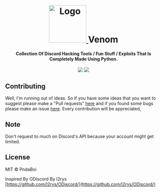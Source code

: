<h1 align="center">
	<a href="https://github.com/pndaboi/venom">
	<img src="https://i.imgur.com/9l4pHEN.png" alt="Logo" width="120" height="120">
</a>
	Venom
</h1>
<h4 align="center">Collection Of Discord Hacking Tools / Fun Stuff / Exploits That Is Completely Made Using Python.</h4>
<p align="center">
	<a href="https://github.com/pndaboi/Venom/blob/main/LICENSE"><img src="https://img.shields.io/github/license/I2rys/ODiscord?style=flat-square"></img></a>
	<a href="https://github.com/pndaboi/Venom/issues"><img src="https://img.shields.io/github/issues/pndaboi/Venom.svg"></img></a>
</p>

## Contributing
Well, I'm running out of ideas. So If you have some ideas that you want to suggest please make a "Pull requests" [here](https://github.com/pndaboi/Venom/pulls) and if you found some bugs please make an issue [here](https://github.com/pndaboi/Venom/issues). Every contribution will be appreciated,

## Note
Don't request to much on Discord's API because your account might get limited.

## License
MIT © PndaBoi

Inspired By ODiscord By I2rys 
<br>
[https://github.com/I2rys/ODiscord/](https://github.com/I2rys/ODiscord/)
